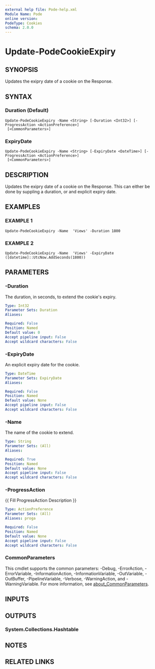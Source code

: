 ```yaml
---
external help file: Pode-help.xml
Module Name: Pode
online version:
PodeType: Cookies
schema: 2.0.0
---
```


# Update-PodeCookieExpiry

## SYNOPSIS
Updates the exipry date of a cookie on the Response.

## SYNTAX

### Duration (Default)
```
Update-PodeCookieExpiry -Name <String> [-Duration <Int32>] [-ProgressAction <ActionPreference>]
 [<CommonParameters>]
```

### ExpiryDate
```
Update-PodeCookieExpiry -Name <String> [-ExpiryDate <DateTime>] [-ProgressAction <ActionPreference>]
 [<CommonParameters>]
```

## DESCRIPTION
Updates the exipry date of a cookie on the Response.
This can either be done by suppling a duration, or and explicit expiry date.

## EXAMPLES

### EXAMPLE 1
```
Update-PodeCookieExpiry -Name  'Views' -Duration 1800
```

### EXAMPLE 2
```
Update-PodeCookieExpiry -Name  'Views' -ExpiryDate ([datetime]::UtcNow.AddSeconds(1800))
```

## PARAMETERS

### -Duration
The duration, in seconds, to extend the cookie's expiry.

```yaml
Type: Int32
Parameter Sets: Duration
Aliases:

Required: False
Position: Named
Default value: 0
Accept pipeline input: False
Accept wildcard characters: False
```

### -ExpiryDate
An explicit expiry date for the cookie.

```yaml
Type: DateTime
Parameter Sets: ExpiryDate
Aliases:

Required: False
Position: Named
Default value: None
Accept pipeline input: False
Accept wildcard characters: False
```

### -Name
The name of the cookie to extend.

```yaml
Type: String
Parameter Sets: (All)
Aliases:

Required: True
Position: Named
Default value: None
Accept pipeline input: False
Accept wildcard characters: False
```

### -ProgressAction
{{ Fill ProgressAction Description }}

```yaml
Type: ActionPreference
Parameter Sets: (All)
Aliases: proga

Required: False
Position: Named
Default value: None
Accept pipeline input: False
Accept wildcard characters: False
```

### CommonParameters
This cmdlet supports the common parameters: -Debug, -ErrorAction, -ErrorVariable, -InformationAction, -InformationVariable, -OutVariable, -OutBuffer, -PipelineVariable, -Verbose, -WarningAction, and -WarningVariable. For more information, see [about_CommonParameters](http://go.microsoft.com/fwlink/?LinkID=113216).

## INPUTS

## OUTPUTS

### System.Collections.Hashtable
## NOTES

## RELATED LINKS
